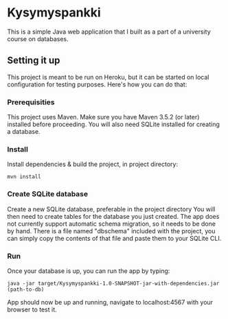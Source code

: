 # Kysymyspankki
This is a simple Java web application that I built as a part of a university course on databases.

## Setting it up
This project is meant to be run on Heroku, but it can be started on local configuration for testing purposes.
Here's how you can do that:

### Prerequisities
This project uses Maven. Make sure you have Maven 3.5.2 (or later) installed before proceeding.
You will also need SQLite installed for creating a database.

### Install
Install dependencies & build the project, in project directory:
```
mvn install
```
### Create SQLite database
Create a new SQLite database, preferable in the project directory
You will then need to create tables for the database you just created. The app does not currently support automatic schema migration, so it needs to be done by hand. There is a file named "dbschema" included with the project, you can simply copy the contents of that file and paste them to your SQLite CLI.

### Run
Once your database is up, you can run the app by typing:
```
java -jar target/Kysymyspankki-1.0-SNAPSHOT-jar-with-dependencies.jar (path-to-db)
```

App should now be up and running, navigate to localhost:4567 with your browser to test it.
